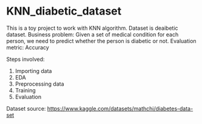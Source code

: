 # KNN_diabetic_dataset
This is a toy project to work with KNN algorithm. Dataset is deaibetic dataset.
Business problem: Given a set of medical condition for each person, we need to predict whether the person is diabetic or not. 
Evaluation metric: Accuracy

Steps involved:
1. Importing data
2. EDA
3. Preprocessing data
4. Training
5. Evaluation

Dataset source: https://www.kaggle.com/datasets/mathchi/diabetes-data-set

